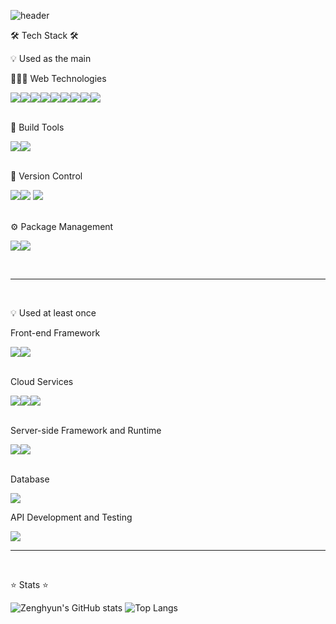 ![header](https://capsule-render.vercel.app/api?type=waving&color=gradient&customColorList=3,2,2,5,30&height=300&section=header&text=Welcome!&fontSize=80&fontColor=E6E6FA&animation=fadeIn&fontAlignY=40&desc=Zenghyun's%20GitHub%20Profile&descAlign=57&descAlignY=55)



<p>🛠️  Tech Stack  🛠️</p>
<p>💡 Used as the main</p>

  <p>🧑🏻‍💻 Web Technologies</p>
  <div>
    <img src="https://img.shields.io/badge/html5-E34F26?style=for-the-badge&logo=html5&logoColor=white"><img src="https://img.shields.io/badge/CSS3-1572B6?style=for-the-badge&logo=CSS3&logoColor=white"><img src="https://img.shields.io/badge/sass-CC6699?style=for-the-badge&logo=sass&logoColor=white"><img src="https://img.shields.io/badge/styledcomponents-DB7093?style=for-the-badge&logo=styledcomponents&logoColor=white"><img src="https://img.shields.io/badge/JavaScript-F7DF1E?style=for-the-badge&logo=JavaScript&logoColor=white"><img src="https://img.shields.io/badge/typescript-3178C6?style=for-the-badge&logo=typescript&logoColor=white"><img src="https://img.shields.io/badge/react-61DAFB?style=for-the-badge&logo=react&logoColor=white"><img src="https://img.shields.io/badge/redux-764ABC?style=for-the-badge&logo=redux&logoColor=white"><img src="https://img.shields.io/badge/reactquery-FF4154?style=for-the-badge&logo=reactquery&logoColor=white">
  </div>
 
   <br>
    <p>🔨 Build Tools</p>
   
   <img src="https://img.shields.io/badge/webpack-8DD6F9?style=for-the-badge&logo=webpack&logoColor=white"><img src="https://img.shields.io/badge/vite-646CFF?style=for-the-badge&logo=vite&logoColor=white">
  <br />
 <br>
 <p>🔧 Version Control</p>
  
   <img src="https://img.shields.io/badge/git-F05032?style=for-the-badge&logo=git&logoColor=white"><img src="https://img.shields.io/badge/github-181717?style=for-the-badge&logo=github&logoColor=white">
   <img src="https://img.shields.io/badge/gitkraken-179287?style=for-the-badge&logo=gitkraken&logoColor=white">
<br/>
 <br>
 
  <p>⚙️ Package Management</p>
   
   <img src="https://img.shields.io/badge/yarn-2C8EBB?style=for-the-badge&logo=yarn&logoColor=white"><img src="https://img.shields.io/badge/npm-CB3837?style=for-the-badge&logo=npm&logoColor=white">


<br>

----

<br>
  <p>💡 Used at least once</p>

<p>Front-end Framework </p>
<div>
<img src="https://img.shields.io/badge/nextjs-nextdotjs?style=for-the-badge&logo=nextdotjs&logoColor=white"><img src="https://img.shields.io/badge/bootstrap-7952B3?style=for-the-badge&logo=bootstrap&logoColor=white">
</div>

<br>

 <p>Cloud Services</p>
 <div>
 <img src="https://img.shields.io/badge/firebase-FFCA28?style=for-the-badge&logo=firebase&logoColor=white"><img src="https://img.shields.io/badge/vercel-000000?style=for-the-badge&logo=vercel&logoColor=white"><img src="https://img.shields.io/badge/netlify-00C7B7?style=for-the-badge&logo=netlify&logoColor=white">
 </div>

  <br>
  
 <p>Server-side Framework and Runtime</p>
 <div>
<img src="https://img.shields.io/badge/koa-33333D?style=for-the-badge&logo=koa&logoColor=white"><img src="https://img.shields.io/badge/nodejs-339933?style=for-the-badge&logo=nodedotjs&logoColor=white">
 </div>

   <br>
   
 <p>Database</p>
<img src="https://img.shields.io/badge/mongodb-47A248?style=for-the-badge&logo=mongodb&logoColor=white">

<br>

 <p>API Development and Testing</p>

   <img src="https://img.shields.io/badge/postman-FF6C37?style=for-the-badge&logo=postman&logoColor=white">

   <br>
   
 ----
 
<br/>

 <p>⭐️  Stats  ⭐️</p>

![Zenghyun's GitHub stats](https://github-readme-stats.vercel.app/api?username=zenghyun&show_icons=true&theme=synthwave&count_private=true )
![Top Langs](https://github-readme-stats.vercel.app/api/top-langs/?username=zenghyun&layout=compact&theme=calm)

